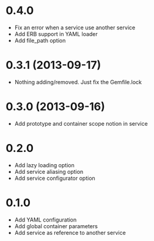 # 0.4.0

* Fix an error when a service use another service
* Add ERB support in YAML loader
* Add file_path option

# 0.3.1 (2013-09-17)

* Nothing adding/removed. Just fix the Gemfile.lock

# 0.3.0 (2013-09-16)

* Add prototype and container scope notion in service

# 0.2.0

* Add lazy loading option
* Add service aliasing option
* Add service configurator option

# 0.1.0

* Add YAML configuration
* Add global container parameters
* Add service as reference to another service
